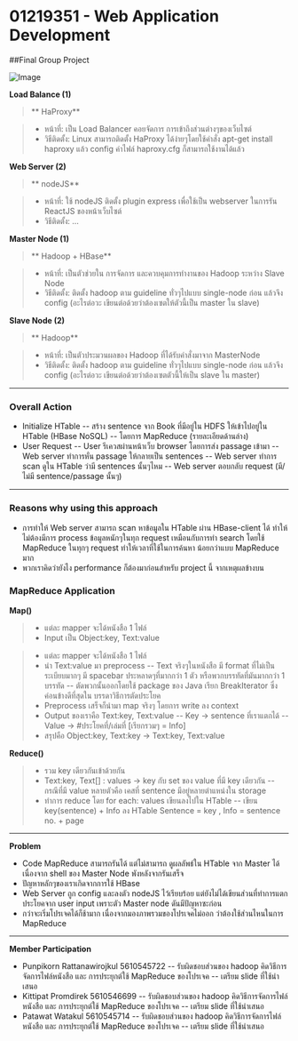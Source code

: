 
# 01219351 - Web Application Development

##Final Group Project

![Image](/imgs/Pic1.png)


**Load Balance (1)**


> ** HaProxy**

> - หน้าที่: เป็น Load Balancer คอยจัดการ การเข้าถึงส่วนต่างๆของเว็บไซต์
> - วิธีติดตั้ง: Linux สามารถติดตั้ง HaProxy ได้ง่ายๆโดยใช้คำสั่ง apt-get install haproxy แล้ว config ค่าไฟล์ haproxy.cfg ก็สามารถใช้งานได้แล้ว


**Web Server (2)**
> ** nodeJS**

> - หน้าที่: ใช้ nodeJS ติดตั้ง plugin express เพื่อใช้เป็น webserver ในการรัน ReactJS ของหน้าเว็บไซต์
> - วิธีติดตั้ง: ...

**Master Node (1)**

> ** Hadoop + HBase**

> - หน้าที่: เป็นตัวช่วยใน การจัดการ และควบคุมการทำงานของ Hadoop ระหว่าง Slave Node
> - วิธีติดตั้ง: ติดตั้ง hadoop ตาม guideline ทั่วๆไปแบบ single-node ก่อน แล้วจึง config (อะไรต่อวะ เขียนต่อด้วยว่าต้องเซตให้ตัวนี้เป็น master ใน slave)

**Slave Node (2)**

> ** Hadoop**

> - หน้าที่: เป็นตัวประมวนผลของ Hadoop ที่ได้รับคำสั่งมาจาก MasterNode
> - วิธีติดตั้ง: ติดตั้ง hadoop ตาม guideline ทั่วๆไปแบบ single-node ก่อน แล้วจึง config (อะไรต่อวะ เขียนต่อด้วยว่าต้องเซตตัวนี้ให้เป็น slave ใน master)


----------


### Overall Action

- Initialize HTable
--  สร้าง sentence จาก Book ที่มีอยู่ใน HDFS ให้เข้าไปอยู่ใน HTable (HBase NoSQL)
-- โดยการ MapReduce (รายละเอียดด้านล่าง) 
- User Request
-- User รีเควสผ่านหน้าเว็บ browser โดยการส่ง passage เข้ามา
-- Web server ทำการหั่น passage ให้กลายเป็น sentences
-- Web server ทำการ scan ดูใน HTable ว่ามี sentences นั้นๆไหม
-- Web server ตอบกลับ request (มี/ไม่มี sentence/passage นั้นๆ)


----------


### Reasons why using this approach

- การทำให้ Web server สามารถ scan หาข้อมูลใน HTable ผ่าน HBase-client ได้ ทำให้ไม่ต้องมีการ process ข้อมูลหนักๆในทุก request เหมือนกับการทำ search โดยใช้ MapReduce ในทุกๆ request ทำให้เวลาที่ใช้ในการค้นหา น้อยกว่าแบบ MapReduce มาก
- พวกเราคิดว่ายังไง performance ก็ต้องมาก่อนสำหรับ project นี้ จากเหตุผลข้างบน

### MapReduce Application
**Map()**

> - แต่ละ mapper จะได้หนังสือ 1 ไฟล์
> - Input เป็น Object:key, Text:value

> - แต่ละ mapper จะได้หนังสือ 1 ไฟล์
> - นำ Text:value มา preprocess
> -- Text จริงๆในหนังสือ มี format ที่ไม่เป็นระเบียบมากๆ มี spacebar ประหลาดๆที่มากกว่า 1 ตัว หรือพวกบรรทัดที่มันมากกว่า 1 บรรทัด
>-- ตัดพวกนั้นออกโดยใช้ package ของ Java เรียก BreakIterator ซึ่งค่อนข้างดีที่สุดใน บรรดาวิธีการตัดประโยค
>- Preprocess เสร็จก็นำมา map จริงๆ โดยการ write ลง context
>- Output ของเราคือ Text:key, Text:value
>-- Key → sentence ที่เราแตกได้
>-- Value → #ประโยคที่/เล่มที่ [เรียกรวมๆ = Info]
>- สรุปคือ Object:key, Text:key → Text:key, Text:value


**Reduce()**

>- รวม key เดียวกันเข้าด้วยกัน
>- Text:key, Text[] : values → key กับ set ของ value ที่มี key เดียวกัน
>-- กรณีที่มี value หลายตัวคือ เคสที่ sentence มีอยู่หลายตำแหน่งใน storage
>- ทำการ reduce โดย for each: values เขียนลงไปใน HTable
>-- เขียน key(sentence) + Info ลง HTable Sentence = key , Info = sentence no. + page

----------
**Problem**
- Code MapReduce สามารถรันได้ แต่ไม่สามารถ ดูผลลัพธ์ใน HTable จาก Master ได้เนื่องจาก shell ของ Master Node พังหลังจากรันเสร็จ
- ปัญหาหลักๆของเราเกิดจากการใช้ HBase
- Web Server ถูก config และลงตัว nodeJS ไว้เรียบร้อย แต่ยังไม่ได้เขียนส่วนที่ทำการแตกประโยคจาก user input เพราะตัว Master node ดันมีปัญหาซะก่อน
- กว่าจะเริ่มโปรเจคได้ก็ช้ามาก เนื่องจากมองภาพรวมของโปรเจคไม่ออก ว่าต้องใช้ส่วนไหนในการ MapReduce


----------


**Member Participation**

- Punpikorn Rattanawirojkul 5610545722 
-- รับผิดชอบส่วนของ hadoop คิดวิธีการจัดการไฟล์หนังสือ และ การประยุกต์ใช้ MapReduce ของโปรเจค 
-- เตรียม slide ที่ใช้นำเสนอ
- Kittipat Promdirek 5610546699
-- รับผิดชอบส่วนของ hadoop คิดวิธีการจัดการไฟล์หนังสือ และ การประยุกต์ใช้ MapReduce ของโปรเจค 
-- เตรียม slide ที่ใช้นำเสนอ
- Patawat Watakul 5610545714
-- รับผิดชอบส่วนของ hadoop คิดวิธีการจัดการไฟล์หนังสือ และ การประยุกต์ใช้ MapReduce ของโปรเจค 
-- เตรียม slide ที่ใช้นำเสนอ
